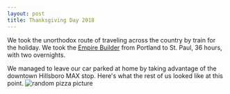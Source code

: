 ```yaml
---
layout: post
title: Thanksgiving Day 2018
---
```

We took the unorthodox route of traveling across the country by train
for the holiday. We took the
[Empire Builder](https://en.wikipedia.org/wiki/Empire_Builder) from
Portland to St. Paul, 36 hours, with two overnights.

We managed to leave our car parked at home by taking advantage of the
downtown Hillsboro 
MAX stop. Here's what the rest of us looked like at this point.
![random pizza picture](https://github.com/emittman/emittman.github.io/images/pizza.jpg)
      
